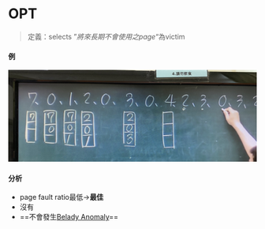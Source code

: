 # OPT
>定義：selects ”*將來長期不會使用之page*“為victim

#### 例
![](../img/96DB614D-2BDE-4588-BF7C-749476B9D534.jpeg)
#### 分析
- page fault ratio最低->**最佳**
- 沒有
- ==不會發生[Belady Anomaly](Belady%20Anomaly.md)== 
